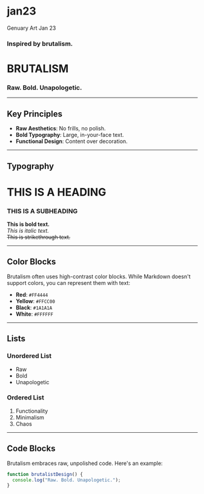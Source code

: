 # jan23
Genuary Art Jan 23

### Inspired by brutalism.

# BRUTALISM
### Raw. Bold. Unapologetic.

---

## **Key Principles**
- **Raw Aesthetics**: No frills, no polish.
- **Bold Typography**: Large, in-your-face text.
- **Functional Design**: Content over decoration.

---

## **Typography**
# THIS IS A HEADING
### THIS IS A SUBHEADING
**This is bold text.**  
*This is italic text.*  
~~This is strikethrough text.~~

---

## **Color Blocks**
Brutalism often uses high-contrast color blocks. While Markdown doesn't support colors, you can represent them with text:

- **Red**: `#FF4444`
- **Yellow**: `#FFCC00`
- **Black**: `#1A1A1A`
- **White**: `#FFFFFF`

---

## **Lists**
### Unordered List
- Raw
- Bold
- Unapologetic

### Ordered List
1. Functionality
2. Minimalism
3. Chaos

---

## **Code Blocks**
Brutalism embraces raw, unpolished code. Here's an example:

```javascript
function brutalistDesign() {
  console.log("Raw. Bold. Unapologetic.");
}
